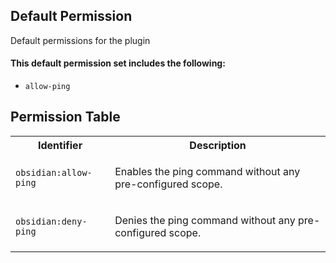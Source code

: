 ## Default Permission

Default permissions for the plugin

#### This default permission set includes the following:

- `allow-ping`

## Permission Table

<table>
<tr>
<th>Identifier</th>
<th>Description</th>
</tr>


<tr>
<td>

`obsidian:allow-ping`

</td>
<td>

Enables the ping command without any pre-configured scope.

</td>
</tr>

<tr>
<td>

`obsidian:deny-ping`

</td>
<td>

Denies the ping command without any pre-configured scope.

</td>
</tr>
</table>
